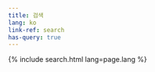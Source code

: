 ```yaml
---
title: 검색
lang: ko
link-ref: search
has-query: true
---
```


{% include search.html lang=page.lang %}